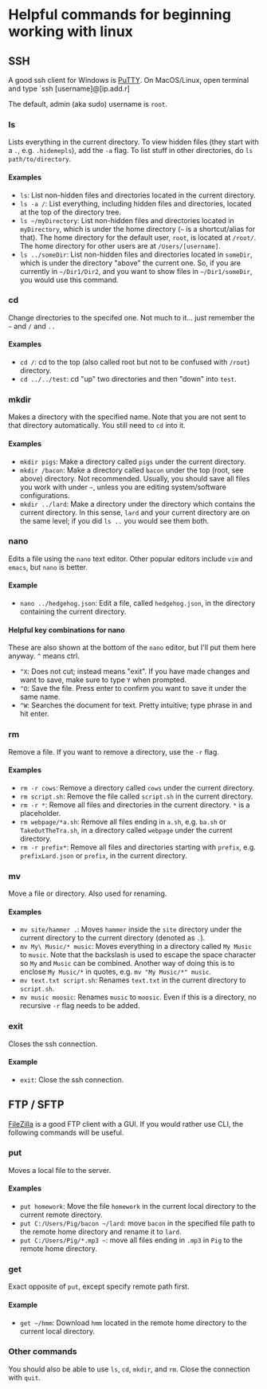 # Helpful commands for beginning working with linux  

## SSH  

A good ssh client for Windows is [PuTTY](https://www.chiark.greenend.org.uk/~sgtatham/putty/latest.html).
On MacOS/Linux, open terminal and type `ssh [username]@[ip.add.r]

The default, admin (aka sudo) username is `root`.

### ls  

Lists everything in the current directory. To view hidden files (they start with a `.`, e.g. `.hidemepls`), add the `-a` flag. To list stuff in other directories, do `ls path/to/directory`.  

#### Examples  

- `ls`: List non-hidden files and directories located in the current directory.
- `ls -a /`: List everything, including hidden files and directories, located at the top of the directory tree.  
- `ls ~/myDirectory`: List non-hidden files and directories located in `myDirectory`, which is under the home directory (`~` is a shortcut/alias for that). The home directory for the default user, `root`, is located at `/root/`. The home directory for other users are at `/Users/[username]`.  
- `ls ../someDir`: List non-hidden files and directories located in `someDir`, which is under the directory "above" the current one. So, if you are currently in `~/Dir1/Dir2`, and you want to show files in `~/Dir1/someDir`, you would use this command.  

### cd  

Change directories to the specifed one. Not much to it... just remember the `~` and `/` and `..`  

#### Examples  

- `cd /`: cd to the top (also called root but not to be confused with `/root`) directory.  
- `cd ../../test`: cd "up" two directories and then "down" into `test`.  

### mkdir  

Makes a directory with the specified name. Note that you are not sent to that directory automatically. You still need to `cd` into it.

#### Examples  

- `mkdir pigs`: Make a directory called `pigs` under the current directory.  
- `mkdir /bacon`: Make a directory called `bacon` under the top (root, see above) directory. Not recommended. Usually, you should save all files you work with under `~`, unless you are editing system/software configurations.  
- `mkdir ../lard`: Make a directory under the directory which contains the current directory. In this sense, `lard` and your current directory are on the same level; if you did `ls ..` you would see them both.  

### nano  

Edits a file using the `nano` text editor. Other popular editors include `vim` and `emacs`, but `nano` is better.  

#### Example  

- `nano ../hedgehog.json`: Edit a file, called `hedgehog.json`, in the directory containing the current directory.  

#### Helpful key combinations for nano  

These are also shown at the bottom of the `nano` editor, but I'll put them here anyway. `^` means ctrl.  
- `^X`: Does not cut; instead means "exit". If you have made changes and want to save, make sure to type `Y` when prompted.  
- `^O`: Save the file. Press enter to confirm you want to save it under the same name.  
- `^W`: Searches the document for text.  Pretty intuitive; type phrase in and hit enter.  

### rm  

Remove a file. If you want to remove a directory, use the `-r` flag.  

#### Examples  

- `rm -r cows`: Remove a directory called `cows` under the current directory.  
- `rm script.sh`: Remove the file called `script.sh` in the current directory.  
- `rm -r *`: Remove all files and directories in the current directory. `*` is a placeholder.  
- `rm webpage/*a.sh`: Remove all files ending in `a.sh`, e.g. `ba.sh` or `TakeOutTheTra.sh`, in a directory called `webpage` under the current directory.  
- `rm -r prefix*`: Remove all files and directories starting with `prefix`, e.g. `prefixLard.json` or `prefix`, in the current directory.  

### mv  

Move a file or directory. Also used for renaming.  

#### Examples  

- `mv site/hammer .`: Moves `hammer` inside the `site` directory under the current directory to the current directory (denoted as `.`).  
- `mv My\ Music/* music`: Moves everything in a directory called `My Music` to `music`. Note that the backslash is used to escape the space character so `My` and `Music` can be combined. Another way of doing this is to enclose `My Music/*` in quotes, e.g. `mv "My Music/*" music`.  
- `mv text.txt script.sh`: Renames `text.txt` in the current directory to `script.sh`.  
- `mv music moosic`: Renames `music` to `moosic`. Even if this is a directory, no recursive `-r` flag needs to be added.  

### exit

Closes the ssh connection.  

#### Example

- `exit`: Close the ssh connection.  



## FTP / SFTP  

[FileZilla](https://filezilla-project.org/download.php?type=client) is a good FTP client with a GUI. If you would rather use CLI, the following commands will be useful.

### put  

Moves a local file to the server.  

#### Examples

- `put homework`: Move the file `homework` in the current local directory to the current remote directory.  
- `put C:/Users/Pig/bacon ~/lard`: move `bacon` in the specified file path to the remote home directory and rename it to `lard`.  
-  `put C:/Users/Pig/*.mp3 ~`: move all files ending in `.mp3` in `Pig` to the remote home directory.

### get  

Exact opposite of `put`, except specify remote path first.  

#### Example  

- `get ~/hmm`: Download `hmm` located in the remote home directory to the current local directory.  

### Other commands  

You should also be able to use `ls`, `cd`, `mkdir`, and `rm`. Close the connection with `quit`.
